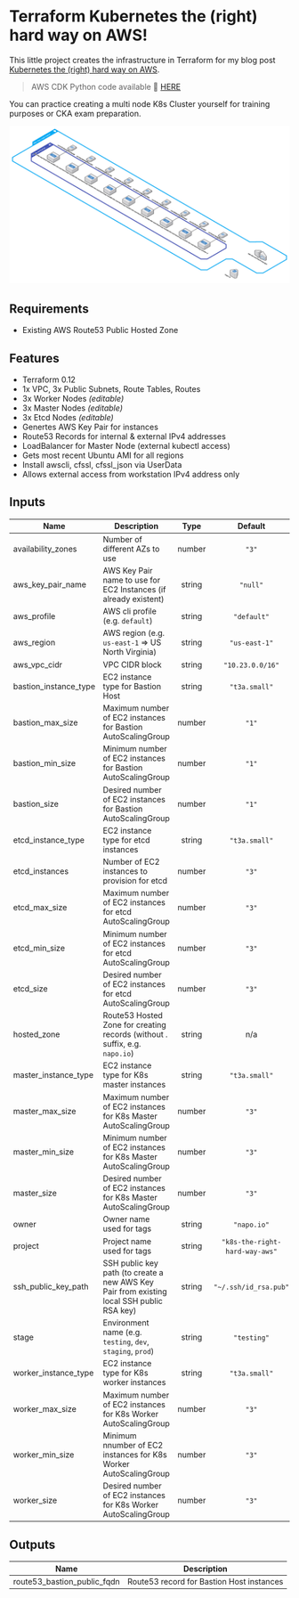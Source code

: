 # Terraform Kubernetes the (right) hard way on AWS!

This little project creates the infrastructure in Terraform for my blog post [Kubernetes the (right) hard way on AWS](https://napo.io/posts/kubernetes-the-right-hard-way-on-aws/).

> AWS CDK Python code available 🔗 [HERE](https://github.com/hajowieland/cdk-py-k8s-the-right-hard-way-aws)


You can practice creating a multi node K8s Cluster yourself for training purposes or CKA exam preparation.


![Alt text](terraform-k8s-real-hard-way.png?raw=true "Infrastructure Diagram")

## Requirements

* Existing AWS Route53 Public Hosted Zone

## Features

* Terraform 0.12
* 1x VPC, 3x Public Subnets, Route Tables, Routes
* 3x Worker Nodes _(editable)_
* 3x Master Nodes _(editable)_
* 3x Etcd Nodes _(editable)_
* Genertes AWS Key Pair for instances
* Route53 Records for internal & external IPv4 addresses
* LoadBalancer for Master Node (external kubectl access)
* Gets most recent Ubuntu AMI for all regions
* Install awscli, cfssl, cfssl_json via UserData
* Allows external access from workstation IPv4 address only


<!-- BEGINNING OF PRE-COMMIT-TERRAFORM DOCS HOOK -->
## Inputs

| Name | Description | Type | Default | Required |
|------|-------------|:----:|:-----:|:-----:|
| availability\_zones | Number of different AZs to use | number | `"3"` | no |
| aws\_key\_pair\_name | AWS Key Pair name to use for EC2 Instances (if already existent) | string | `"null"` | no |
| aws\_profile | AWS cli profile (e.g. `default`) | string | `"default"` | no |
| aws\_region | AWS region (e.g. `us-east-1` => US North Virginia) | string | `"us-east-1"` | no |
| aws\_vpc\_cidr | VPC CIDR block | string | `"10.23.0.0/16"` | no |
| bastion\_instance\_type | EC2 instance type for Bastion Host | string | `"t3a.small"` | no |
| bastion\_max\_size | Maximum number of EC2 instances for Bastion AutoScalingGroup | number | `"1"` | no |
| bastion\_min\_size | Minimum number of EC2 instances for Bastion AutoScalingGroup | number | `"1"` | no |
| bastion\_size | Desired number of EC2 instances for Bastion AutoScalingGroup | number | `"1"` | no |
| etcd\_instance\_type | EC2 instance type for etcd instances | string | `"t3a.small"` | no |
| etcd\_instances | Number of EC2 instances to provision for etcd | number | `"3"` | no |
| etcd\_max\_size | Maximum number of EC2 instances for etcd AutoScalingGroup | number | `"3"` | no |
| etcd\_min\_size | Minimum number of EC2 instances for etcd AutoScalingGroup | number | `"3"` | no |
| etcd\_size | Desired number of EC2 instances for etcd AutoScalingGroup | number | `"3"` | no |
| hosted\_zone | Route53 Hosted Zone for creating records (without . suffix, e.g. `napo.io`) | string | n/a | yes |
| master\_instance\_type | EC2 instance type for K8s master instances | string | `"t3a.small"` | no |
| master\_max\_size | Maximum number of EC2 instances for K8s Master AutoScalingGroup | number | `"3"` | no |
| master\_min\_size | Minimum number of EC2 instances for K8s Master AutoScalingGroup | number | `"3"` | no |
| master\_size | Desired number of EC2 instances for K8s Master AutoScalingGroup | number | `"3"` | no |
| owner | Owner name used for tags | string | `"napo.io"` | no |
| project | Project name used for tags | string | `"k8s-the-right-hard-way-aws"` | no |
| ssh\_public\_key\_path | SSH public key path (to create a new AWS Key Pair from existing local SSH public RSA key) | string | `"~/.ssh/id_rsa.pub"` | no |
| stage | Environment name (e.g. `testing`, `dev`, `staging`, `prod`) | string | `"testing"` | no |
| worker\_instance\_type | EC2 instance type for K8s worker instances | string | `"t3a.small"` | no |
| worker\_max\_size | Maximum number of EC2 instances for K8s Worker AutoScalingGroup | number | `"3"` | no |
| worker\_min\_size | Minimum nnumber of EC2 instances for K8s Worker AutoScalingGroup | number | `"3"` | no |
| worker\_size | Desired number of EC2 instances for K8s Worker AutoScalingGroup | number | `"3"` | no |

## Outputs

| Name | Description |
|------|-------------|
| route53\_bastion\_public\_fqdn | Route53 record for Bastion Host instances |

<!-- END OF PRE-COMMIT-TERRAFORM DOCS HOOK -->
